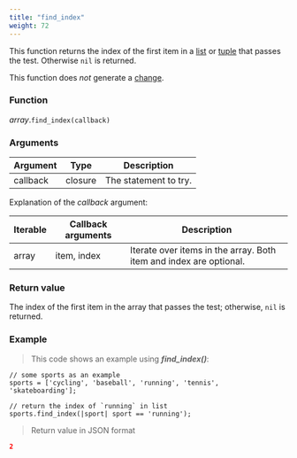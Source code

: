 ```yaml
---
title: "find_index"
weight: 72
---
```


This function returns the index of the first item in a [list](..) or [tuple](../../tuple) that passes the test.
Otherwise `nil` is returned.

This function does *not* generate a [change](../../../overview/changes).

### Function

*array*.`find_index(callback)`

### Arguments

Argument | Type | Description
-------- | ---- | -----------
callback | closure | The statement to try.

Explanation of the *callback* argument:

Iterable | Callback arguments | Description
-------- | -------- | -----------
array | item, index | Iterate over items in the array. Both item and index are optional.

### Return value

The index of the first item in the array that passes the test;
otherwise, `nil` is returned.

### Example

> This code shows an example using ***find_index()***:

```thingsdb,json_response
// some sports as an example
sports = ['cycling', 'baseball', 'running', 'tennis', 'skateboarding'];

// return the index of `running` in list
sports.find_index(|sport| sport == 'running');
```

> Return value in JSON format

```json
2
```
